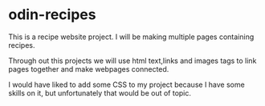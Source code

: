 # odin-recipes

This is a recipe website project. I will be making multiple pages containing recipes.

Through out this projects we will use html text,links and images tags to link pages together and make webpages connected.

I would have liked to add some CSS to my project because I have some skills on it, but unfortunately that would be out of topic.